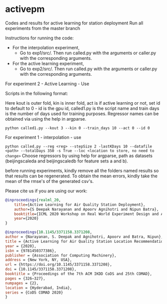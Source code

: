 # activepm
Codes and results for active learning for station deployment
Run all experiments from the master branch

Instructions for running the code:
* For the interpolation experiment,
    * Go to exp1/src/. Then run called.py with the arguments or caller.py with the corresponding arguments.
* For the active learning experiment,
    * Go to exp2/src/. Then run called.py with the arguments or caller.py with the corresponding arguments.
    
For experiment 2 - Active Learning - Use 

Scripts in the following format:

Here kout is outer fold, kin is inner fold, act is if active learning or not, set id to default to 0 - id is the gpu id, called1.py is the script name and train days is the number of days used for training purposes. 
Regressor names can be obtained via using the help in argparse.

```python called1.py --kout 3 --kin 0 --train_days 10 --act 0 --id 0```

For experiment 1 - interpolation - use

```python called.py --reg <reg> --stepSize 2 -lastKDays 10 --datafile <path> --totalDays 350 -s True --loc <location to store, no need to change>```
Choose regressors by using help for argparse, path as datasets (beijingscaleda and beijingscaledb for feature sets a and b).

before running experiments, kindly remove all the folders named results so that results can be regenerated. 
To obtain the mean errors, kindly take the mean of the rmse's of the generated csv's.

Please cite us if you are using our work:
```bibtex
@inproceedings{realml_20,
    title={Active Learning for Air Quality Station Deployment},
    author={S Deepak Narayanan and Apoorv Agnihotri and Nipun Batra},
    booktitle={ICML 2020 Workshop on Real World Experiment Design and Active Learning},
    year={2020}
}
```
```bibtex
@inproceedings{10.1145/3371158.3371208,
author = {Narayanan, S. Deepak and Agnihotri, Apoorv and Batra, Nipun},
title = {Active Learning for Air Quality Station Location Recommendation},
year = {2020},
isbn = {9781450377386},
publisher = {Association for Computing Machinery},
address = {New York, NY, USA},
url = {https://doi.org/10.1145/3371158.3371208},
doi = {10.1145/3371158.3371208},
booktitle = {Proceedings of the 7th ACM IKDD CoDS and 25th COMAD},
pages = {326–327},
numpages = {2},
location = {Hyderabad, India},
series = {CoDS COMAD 2020}
}
```
  
